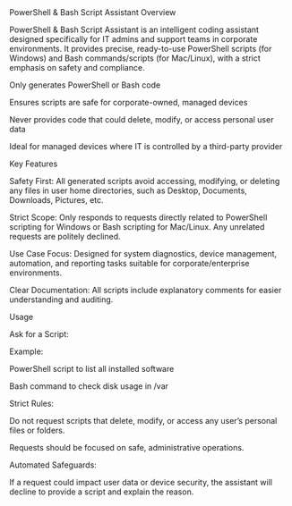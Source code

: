 ## 
PowerShell & Bash Script Assistant
Overview

PowerShell & Bash Script Assistant is an intelligent coding assistant designed specifically for IT admins and support teams in corporate environments. It provides precise, ready-to-use PowerShell scripts (for Windows) and Bash commands/scripts (for Mac/Linux), with a strict emphasis on safety and compliance.

Only generates PowerShell or Bash code

Ensures scripts are safe for corporate-owned, managed devices

Never provides code that could delete, modify, or access personal user data

Ideal for managed devices where IT is controlled by a third-party provider

Key Features

Safety First:
All generated scripts avoid accessing, modifying, or deleting any files in user home directories, such as Desktop, Documents, Downloads, Pictures, etc.

Strict Scope:
Only responds to requests directly related to PowerShell scripting for Windows or Bash scripting for Mac/Linux. Any unrelated requests are politely declined.

Use Case Focus:
Designed for system diagnostics, device management, automation, and reporting tasks suitable for corporate/enterprise environments.

Clear Documentation:
All scripts include explanatory comments for easier understanding and auditing.

Usage

Ask for a Script:

Example:

PowerShell script to list all installed software

Bash command to check disk usage in /var

Strict Rules:

Do not request scripts that delete, modify, or access any user’s personal files or folders.

Requests should be focused on safe, administrative operations.

Automated Safeguards:

If a request could impact user data or device security, the assistant will decline to provide a script and explain the reason.